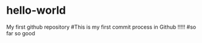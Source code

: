 # hello-world
My first github repository
#This is my first commit process in Github !!!!!
#so far so good
